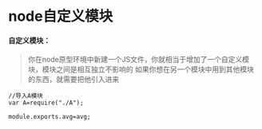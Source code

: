 # node自定义模块
#### 自定义模块：
>你在node原型环境中新建一个JS文件，你就相当于增加了一个自定义模块，模块之间是相互独立不影响的
>如果你想在另一个模块中用到其他模块的东西，就需要把他引入进来
```
//导入A模块
var A=require("./A");

module.exports.avg=avg;
```